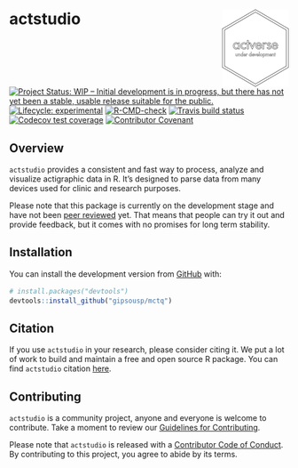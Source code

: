 
<!-- README.md is generated from README.Rmd. Please edit that file -->

# actstudio <a href='https://gipsousp.github.io/actstudio'><img src='man/figures/logo.png' align="right" height="139" /></a>

<!-- badges: start -->

[![Project Status: WIP – Initial development is in progress, but there
has not yet been a stable, usable release suitable for the
public.](https://www.repostatus.org/badges/latest/wip.svg)](https://www.repostatus.org/#wip)
[![Lifecycle:
experimental](https://img.shields.io/badge/lifecycle-experimental-orange.svg)](https://www.tidyverse.org/lifecycle/#experimental)
[![R-CMD-check](https://github.com/gipsousp/actstudio/workflows/R-CMD-check/badge.svg)](https://github.com/gipsousp/actstudio/actions)
[![Travis build
status](https://travis-ci.com/gipsousp/actstudio.svg?branch=master)](https://travis-ci.com/gipsousp/actstudio)
[![Codecov test
coverage](https://codecov.io/gh/gipsousp/actstudio/branch/master/graph/badge.svg)](https://codecov.io/gh/gipsousp/actstudio?branch=master)
[![Contributor
Covenant](https://img.shields.io/badge/Contributor%20Covenant-v2.0%20adopted-ff69b4.svg)](https://gipsousp.github.io/actstudio/CODE_OF_CONDUCT.html)
<!-- badges: end -->

## Overview

`actstudio` provides a consistent and fast way to process, analyze and
visualize actigraphic data in R. It’s designed to parse data from many
devices used for clinic and research purposes.

Please note that this package is currently on the development stage and
have not been [peer
reviewed](https://devguide.ropensci.org/softwarereviewintro.html) yet.
That means that people can try it out and provide feedback, but it comes
with no promises for long term stability.

## Installation

You can install the development version from
[GitHub](https://github.com/) with:

``` r
# install.packages("devtools")
devtools::install_github("gipsousp/mctq")
```

## Citation

If you use `actstudio` in your research, please consider citing it. We
put a lot of work to build and maintain a free and open source R
package. You can find `actstudio` citation
[here](https://gipsousp.github.io/actstudio/authors.html).

## Contributing

`actstudio` is a community project, anyone and everyone is welcome to
contribute. Take a moment to review our [Guidelines for
Contributing](https://gipsousp.github.io/actstudio/CONTRIBUTING.html).

Please note that `actstudio` is released with a [Contributor Code of
Conduct](https://gipsousp.github.io/actstudio/CODE_OF_CONDUCT.html). By
contributing to this project, you agree to abide by its terms.
